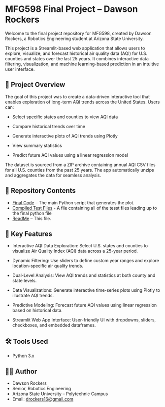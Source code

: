 # MFG598 Final Project – Dawson Rockers

Welcome to the final project repository for MFG598, created by Dawson Rockers, a Robotics Engineering student at Arizona State University.

This project is a Streamlit-based web application that allows users to explore, visualize, and forecast historical air quality data (AQI) for U.S. counties and states over the last 25 years. It combines interactive data filtering, visualization, and machine learning-based prediction in an intuitive user interface.

## 🔧 Project Overview

The goal of this project was to create a data-driven interactive tool that enables exploration of long-term AQI trends across the United States. Users can:

- Select specific states and counties to view AQI data

- Compare historical trends over time

- Generate interactive plots of AQI trends using Plotly

- View summary statistics

- Predict future AQI values using a linear regression model

The dataset is sourced from a ZIP archive containing annual AQI CSV files for all U.S. counties from the past 25 years. The app automatically unzips and aggregates the data for seamless analysis.

## 📁 Repository Contents

- [Final Code](FinalCode.py) – The main Python script that generates the plot.
- [Compiled Test Files](AllTestFiles) - A file containing all of the tesst files leading up to the final python file
- [ReadMe](README.md) – This file.
    
## 📌 Key Features

- Interactive AQI Data Exploration: Select U.S. states and counties to visualize Air Quality Index (AQI) data across a 25-year period.

- Dynamic Filtering: Use sliders to define custom year ranges and explore location-specific air quality trends.

- Dual-Level Analysis: View AQI trends and statistics at both county and state levels.

- Data Visualizations: Generate interactive time-series plots using Plotly to illustrate AQI trends.

- Predictive Modeling: Forecast future AQI values using linear regression based on historical data.

- Streamlit Web App Interface: User-friendly UI with dropdowns, sliders, checkboxes, and embedded dataframes.

## 🛠 Tools Used
    
- Python 3.x

## 👨‍🎓 Author

- Dawson Rockers
- Senior, Robotics Engineering
- Arizona State University – Polytechnic Campus
- Email: drockers16@gmail.com
